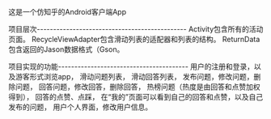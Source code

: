 这是一个仿知乎的Android客户端App

项目层次----------------------------------------------
Activity包含所有的活动页面。
RecycleViewAdapter包含滑动列表的适配器和列表的结构。
ReturnData包含返回的Jason数据格式（Gson。
 
项目实现的功能----------------------------------------
用户的注册和登录，以及游客形式浏览app，
滑动问题列表，
滑动回答列表，
发布问题，修改问题，删除问题，
回答问题，修改回答，删除回答，
热榜问题（热度是由回答和点赞加权得到），
回答的点赞、点踩，
在“我的”页面可以看到自己的回答和点赞，以及自己发布的问题，
用户个人界面，修改用户信息。
